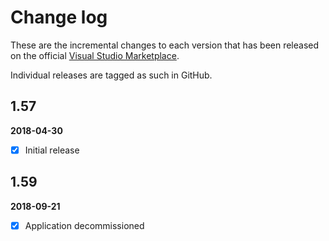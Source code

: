 [VSMarketplaceUrl]: https://marketplace.visualstudio.com/search?term=trevellick&target=VS&sortBy=Relevance

# Change log

These are the incremental changes to each version that has been released on the official [Visual Studio Marketplace][VSMarketplaceUrl].

Individual releases are tagged as such in GitHub.

## 1.57
**2018-04-30**
- [x] Initial release

## 1.59
**2018-09-21**
- [x] Application decommissioned

